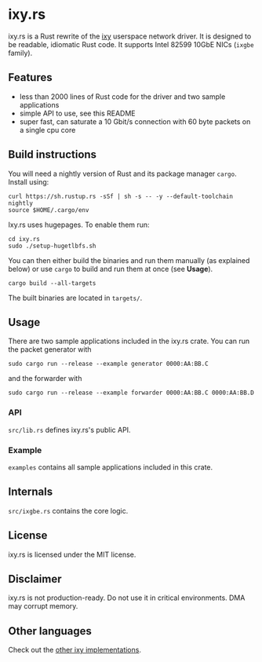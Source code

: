 # ixy.rs

ixy.rs is a Rust rewrite of the [ixy](https://github.com/emmericp/ixy) userspace network driver.
It is designed to be readable, idiomatic Rust code.
It supports Intel 82599 10GbE NICs (`ixgbe` family).

## Features

* less than 2000 lines of Rust code for the driver and two sample applications
* simple API to use, see this README
* super fast, can saturate a 10 Gbit/s connection with 60 byte packets on a single cpu core

## Build instructions

You will need a nightly version of Rust and its package manager `cargo`.
Install using:

```
curl https://sh.rustup.rs -sSf | sh -s -- -y --default-toolchain nightly
source $HOME/.cargo/env
```

Ixy.rs uses hugepages. To enable them run:

```
cd ixy.rs
sudo ./setup-hugetlbfs.sh
```

You can then either build the binaries and run them manually (as explained below) or use `cargo` to build and run them at once (see **Usage**).

```
cargo build --all-targets
```

The built binaries are located in `targets/`.

## Usage

There are two sample applications included in the ixy.rs crate.
You can run the packet generator with

```
sudo cargo run --release --example generator 0000:AA:BB.C 
```

and the forwarder with

```
sudo cargo run --release --example forwarder 0000:AA:BB.C 0000:AA:BB.D
```

### API

`src/lib.rs` defines ixy.rs's public API.

### Example

`examples` contains all sample applications included in this crate.

## Internals

`src/ixgbe.rs` contains the core logic.

## License

ixy.rs is licensed under the MIT license.

## Disclaimer

ixy.rs is not production-ready.
Do not use it in critical environments.
DMA may corrupt memory.

## Other languages

Check out the [other ixy implementations](https://github.com/ixy-languages).
